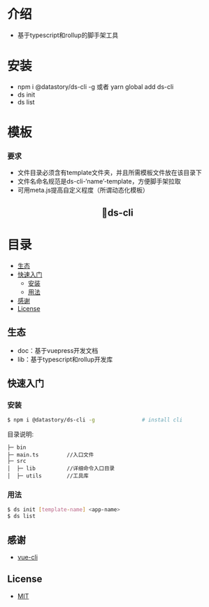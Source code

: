 # 介绍

- 基于typescript和rollup的脚手架工具


# 安装

- npm i @datastory/ds-cli -g 或者 yarn global add ds-cli
- ds init <template-name> <app-name>
- ds list

# 模板

### 要求

- 文件目录必须含有template文件夹，并且所需模板文件放在该目录下
- 文件名命名规范是ds-cli-‘name’-template，方便脚手架拉取
- 可用meta.js提高自定义程度（所谓动态化模板）


<h2 align="center">ds-cli</h2>

# 目录

- [生态](#生态)
- [快速入门](#快速入门)
  - [安装](#安装)
  - [用法](#用法)
- [感谢](#感谢)
- [License](#license)

## 生态

- doc：基于vuepress开发文档
- lib：基于typescript和rollup开发库


## 快速入门

### 安装

```bash
$ npm i @datastory/ds-cli -g               # install cli
```

目录说明:

```
├─ bin             
├─ main.ts         //入口文件
├─ src
│  ├─ lib          //详细命令入口目录
│  ├─ utils        //工具库
```

### 用法

```bash
$ ds init [template-name] <app-name>            
$ ds list
```

## 感谢

- [vue-cli](https://github.com/vuejs/vue-cli)

## License

- [MIT](https://opensource.org/licenses/MIT)
